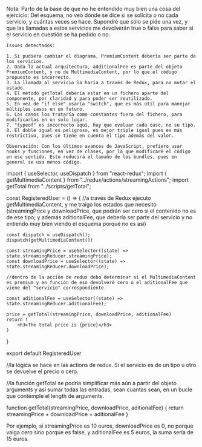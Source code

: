 Nota: Parto de la base de que no he entendido muy bien una cosa del ejercicio: Del esquema, no veo dónde se dice si se solicita o no cada servicio, y cuántas veces se hace. Supondré que sólo se pide una vez, y que las llamadas a estos servicios me devolverán true o false para saber si el servicio en cuestión se ha pedido o no.    
    
    Issues detectados:

    1. Si pudiera cambiar el diagrama, PremiumContent debería ser parte de los servicios.
    2. Dada la actual arquitectura, additionalFee es parte del objeto PremiumContent, y no de MultimediaContent, por lo que el código propuesto es incorrecto.
    3. La llamada al servicio la haría a través de Redux, para no mutar el estado.
    4. El método getTotal debería estar en un fichero aparte del componente, por claridad y para poder ser reutilizado.
    5. En vez de "if else" usaría "switch", que es más útil para manejar múltiples casos en un futuro.
    6. Los casos los trataría como constantes fuera del fichero, para modificarlas en un solo lugar.
    7. "typeof" es incorrecto aquí, hay que evaluar cada caso, no su tipo.
    8. El doble igual es peligroso, es mejor triple igual pues es más restrictivo, pues se tiene en cuenta el tipo además del valor.
    
    Observación: Con los últimos avances de JavaScript, prefiero usar hooks y funciones, en vez de clases, por lo que modificaré el código en ese sentido. Esto reducirá el tamaño de los bundles, pues en general se usa menos código. 



import { useSelector, useDispatch } from "react-redux";
import { getMultimediaContent } from "../redux/actions/streamingActions";
import getTotal from "../scripts/getTotal";

const RegisteredUser = () => {
    //a través de Redux ejecuto getMultimediaContent, y me traigo los estados que necesito (streamingPrice y downloadPrice, que podrán ser cero si el contenido no es de ese tipo; y además aditionalFee, que debería ser parte del servicio y no entiendo muy bien viendo el esquema porqué no es así)
    
    const dispatch = useDispatch();
    dispatch(getMultimediaContent())

    const streamingPrice = useSelector((state) => state.streamingReducer.streamingPrice);
    const downloadPrice = useSelector((state) => state.streamingReducer.downloadPrice);

    //dentro de la acción de redux debo determinar si el MultimediaContent es premium y en función de eso devolveré cero o el aditionalFee que viene del "servicio" correspondiente

    const aditionalFee = useSelector((state) => state.streamingReducer.aditionalFee);

    price = getTotal(streamingPrice, downloadPrice, aditionalFee)
    return (
        <h3>The total price is {price}</h3>
    )
}

export default RegisteredUser
    
//la lógica se hace en las actions de redux. Si el servicio es de un tipo u otro se devuelve el precio o cero. 

//la función getTotal se podría simplificar más aún a partir del objeto arguments y así sumar todas las entradas, sean cuantas sean, en un bucle que contemple el length de arguments.

function getTotal(streamingPrice, downloadPrice, aditionalFee) {
    return streamingPrice + downloadPrice + aditionalFee
}

Por ejemplo, si streamingPrice es 10 euros, downloadPrice es 0, no porque valga cero sino porque es false, y aditionalFee es 5 euros, la suma sería de 15 euros.

